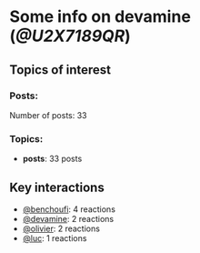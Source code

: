 # Some info on devamine (_@U2X7189QR_)


## Topics of interest

### Posts: 

Number of posts: 33

### Topics:

* __posts__: 33 posts

## Key interactions 

* [@benchoufi](./U0B47KC3S.md): 4 reactions
* [@devamine](./U2X7189QR.md): 2 reactions
* [@olivier](./U04DFTZ7D.md): 2 reactions
* [@luc](./U0AAL4W13.md): 1 reactions
